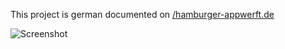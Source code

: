 This project is german documented on [/hamburger-appwerft.de](http://hamburger-appwerft.de/referenzen/botanischer-garten-hamburg)
 
![Screenshot](http://hamburger-appwerft.de/typo3temp/pics/706b2bf0a3.png)      
